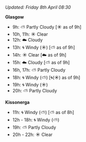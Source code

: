 *Updated: Friday 8th April 08:30*

**Glasgow**

* 9h: :partly_sunny: Partly Cloudy [:sunny: as of 9h]
* 10h, 11h: :sunny: Clear
* 12h: :cloud: Cloudy
* 13h: :cyclone: Windy (:sunny:) [:partly_sunny: as of 9h]
* 14h: :sunny: Clear [:cloud: as of 9h]
* 15h: :cloud: Cloudy [:partly_sunny: as of 9h]
* 16h, 17h: :partly_sunny: Partly Cloudy
* 18h: :cyclone: Windy (:partly_sunny:) [:cyclone:(:sunny:) as of 9h]
* 19h: :cyclone: Windy (:sunny:)
* 20h: :partly_sunny: Partly Cloudy

**Kissonerga**

* 11h: :cyclone: Windy (:partly_sunny:) [:partly_sunny: as of 8h]
* 12h - 18h: :cyclone: Windy (:partly_sunny:)
* 19h: :partly_sunny: Partly Cloudy
* 20h - 22h: :sunny: Clear
